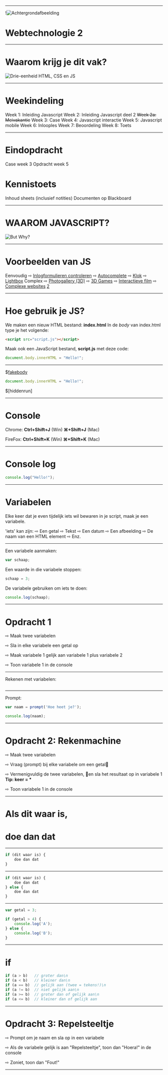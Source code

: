 ***
!![Achtergrondafbeelding](media/Picture1.png)

# Webtechnologie 2

***
# Waarom krijg je dit vak?

![Drie-eenheid HTML, CSS en JS](media/Afbeelding1.png)

***
# Weekindeling 

Week 1: 	Inleiding Javascript
Week 2:	    Inleiding Javascript deel 2
~~Week 2a:	Meivakantie~~
Week 3: 	Case
Week 4: 	Javascript interactie
Week 5: 	Javascript mobile
Week 6: 	Inlooples
Week 7: 	Beoordeling 
Week 8:	    Toets

***
# Eindopdracht

Case week 3
Opdracht week 5

# Kennistoets

Inhoud sheets (inclusief notities)
Documenten op Blackboard

***
# WAAROM JAVASCRIPT?

![But Why?](https://media.giphy.com/media/ffJiLLtCk5Am4/giphy.gif)

***
# Voorbeelden van JS

Eenvoudig
⇨ [Inlogformulieren controleren](http://www.facebook.com)
⇨ [Autocomplete](http://www.google.com)
⇨ [Klok](http://randomibis.com/coolclock/)
⇨ [Lightbox](http://www.jacklmoore.com/colorbox/example1/)
Complex
⇨ [Photogallery (3D)](http://www.jqueryscript.net/demo/3D-Rotating-Carousel-Plugin-with-jQuery-three-js-Image-Gallery-Threejs/)
⇨ [3D Games](http://www.babylonjs.com/)
⇨ [Interactieve film](http://www.jacktorrancetrip.com/)
⇨ [Complexe websites](http://enfantsterrible.com/) [2](http://michelbergerbooze.com/)

***
# Hoe gebruik je JS?

We maken een nieuw HTML bestand: **index.html**
In de *body* van index.html type je het volgende:

```html
<script src="script.js"></script>
```

Maak ook een JavaScript bestand, **script.js**
met deze code:

```javascript
document.body.innerHTML = "Hello!";
```
***
$[fakebody](Hello!)

```javascript
document.body.innerHTML = "Hello!";
```

$[hiddenrun]
***
# Console

Chrome:
**Ctrl+Shift+J** (Win)
**⌘+Shift+J** (Mac)

FireFox:
**Ctrl+Shift+K** (Win)
**⌘+Shift+K** (Mac)
***
# Console log

```javascript
console.log("Hello!");
```
***
# Variabelen

Elke keer dat je even tijdelijk iets wil bewaren in je script, maak je een variabele. 

'iets' kan zijn:
⇨ Een getal
⇨ Tekst
⇨ Een datum
⇨ Een afbeelding
⇨ De naam van een HTML element
⇨ Enz.
***
Een variabele aanmaken:

```javascript
var schaap;
```

Een waarde in die variabele stoppen:

```javascript
schaap = 3;
```

De variabele gebruiken om iets te doen:

```javascript
console.log(schaap);
```
***
# Opdracht 1

⇨ Maak twee variabelen

⇨ Sla in elke variabele een getal op

⇨ Maak variabele 1 gelijk aan variabele 1 plus variabele 2

⇨ Toon variabele 1 in de console
***
Rekenen met variabelen:

```javascript


```
***
Prompt:

```javascript
var naam = prompt('Hoe heet je?');

console.log(naam);
```
***
# Opdracht 2: Rekenmachine

⇨ Maak twee variabelen

⇨ Vraag (prompt) bij elke variabele om een getal

⇨ Vermenigvuldig de twee variabelen, en sla het resultaat op in variabele 1
**Tip: keer = &#42;**

⇨ Toon variabele 1 in de console
***
# Als dit waar is,

# doe dan dat
***
```javascript
if (dit waar is) {
    doe dan dat
}
```
***
```javascript
if (dit waar is) {
    doe dan dat
} else {
    doe dan dat
}
```
***
```javascript
var getal = 3;

if (getal > 4) {
    console.log('A');
} else {
    console.log('B');
}
```
***
# if
```javascript
if (a > b)   // groter dan\n
if (a < b)   // kleiner dan\n
if (a == b)  // gelijk aan (twee = tekens!)\n
if (a != b)  // niet gelijk aan\n
if (a >= b)  // groter dan of gelijk aan\n
if (a <= b)  // kleiner dan of gelijk aan
```
***
# Opdracht 3: Repelsteeltje

⇨ Prompt om je naam en sla op in een variabele

⇨ Als de variabele gelijk is aan "Repelsteeltje", toon dan "Hoera!" in de console

⇨ Zoniet, toon dan "Fout!"
***